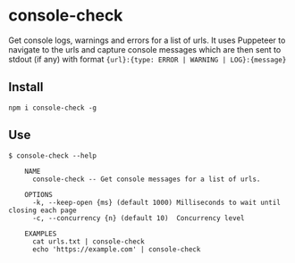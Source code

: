 # console-check
Get console logs, warnings and errors for a list of urls. It uses Puppeteer to navigate to the urls and capture console messages which are then sent to stdout (if any) with format `{url}:{type: ERROR | WARNING | LOG}:{message}`

## Install
```
npm i console-check -g
```

## Use
```
$ console-check --help

    NAME
      console-check -- Get console messages for a list of urls.

    OPTIONS
      -k, --keep-open {ms} (default 1000) Milliseconds to wait until closing each page
      -c, --concurrency {n} (default 10)  Concurrency level

    EXAMPLES
      cat urls.txt | console-check
      echo 'https://example.com' | console-check
```
